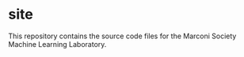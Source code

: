 # site
This repository contains the source code files for the Marconi Society Machine Learning Laboratory.
